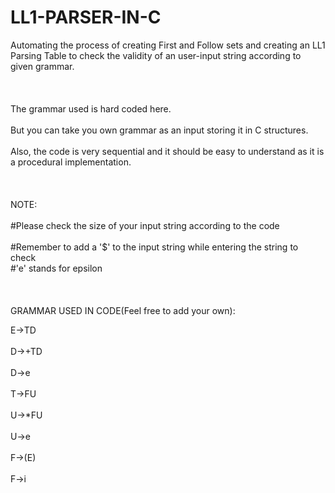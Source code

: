 # LL1-PARSER-IN-C
Automating the process of creating First and Follow sets and creating an LL1 Parsing Table
to check the validity of an user-input string according to given grammar.<br/>	
<br/>	
The grammar used is hard coded here.<br/>	 
But you can take you own grammar as an input storing it in C structures.<br/>	
Also, the code is very sequential and it should be easy to understand as it is a procedural implementation.<br/>	
<br/>	
NOTE:<br/>	
#Please check the size of your input string according to the code<br/>	
#Remember to add a '$' to the input string while entering the string to check<br/>
#'e' stands for epsilon<br/>	
<br/>	
GRAMMAR USED IN CODE(Feel free to add your own):<br/>	

E->TD<br/>	
D->+TD<br/>		
D->e<br/>		
T->FU<br/>	
U->*FU<br/>		
U->e<br/>		
F->(E)<br/>		
F->i<br/>		
